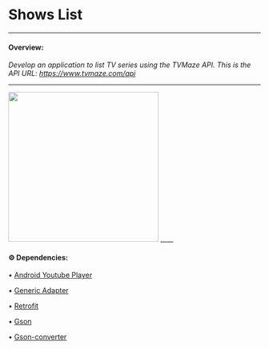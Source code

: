 # Shows List #
____

#### Overview:

 *Develop an application to list TV series using the TVMaze API. This is the API URL: https://www.tvmaze.com/api*
____

<img width="300" src="https://user-images.githubusercontent.com/96268732/215097385-61560b6f-0fd0-436b-a8e8-5bf05b46e3b8.gif">
____

#### ⚙️ Dependencies:

• [Android Youtube Player](https://github.com/PierfrancescoSoffritti/android-youtube-player)

• [Generic Adapter](https://github.com/e-nicolas/GenericAdapter)

• [Retrofit](https://square.github.io/retrofit/)

• [Gson](https://github.com/google/gson)

• [Gson-converter](https://github.com/square/retrofit/tree/master/retrofit-converters/gson)
